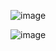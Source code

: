 ![image](https://user-images.githubusercontent.com/60442877/236709539-ad575551-8b9f-470f-9690-2d8c2405b49c.png)

![image](https://user-images.githubusercontent.com/60442877/236709548-d53b3404-76e2-4709-90eb-4d7cfa7f035b.png)

